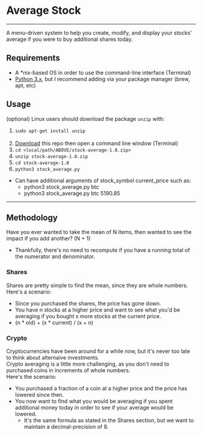# Average Stock #

- - -

A menu-driven system to help you create, modify, and display your stocks' average if you were to buy additional shares today. <br>

## Requirements ##

* A \*nix-based OS in order to use the command-line interface (Terminal) <br>
* [Python 3.x](https://www.python.org/downloads/), but I recommend adding via your package manager (brew, apt, etc) <br>

## Usage ##
 (optional) Linux users should download the package <code>unzip</code> with:<br>
1. <code>sudo apt-get install unzip</code> <br><br>
1. [Download](https://github.com/Mas9311/stock-average/archive/v1.0.zip) this repo then open a command line window (Terminal) <br>
1. <code>cd <local/path/ABOVE/stock-average-1.0.zip></code> <br>
1. <code>unzip stock-average-1.0.zip</code> <br>
1. <code>cd stock-average-1.0</code> <br>
1. <code>python3 stock_average.py</code>
 * Can have additional arguments of stock_symbol current_price such as:
   * python3 stock_average.py btc
   * python3 stock_average.py btc 5190.85

- - -

## Methodology ##

Have you ever wanted to take the mean of N items, then wanted to see the impact if you add another? (N + 1) <br>
 - Thankfully, there's no need to recompute if you have a running total of the numerator and denominator. <br>

### Shares ###

Shares are pretty simple to find the mean, since they are whole numbers. Here's a scenario:<br>
 - Since you purchased the shares, the price has gone down.
 - You have n stocks at a higher price and want to see what you'd be averaging if you bought x more stocks at the current price.
 - (n * old) + (x * current) / (x + n)

### Crypto ###

Cryptocurrencies have been around for a while now, but it's never too late to think about alternaive investments. <br>
Crypto averaging is a little more challenging, as you don't need to purchased coins in increments of whole numbers. <br>
Here's the scenario: <br>
  - You purchased a fraction of a coin at a higher price and the price has lowered since then. 
  - You now want to find what you would be averaging if you spent additional money today in order to see if your average would be lowered.
    - It's the same formula as stated in the Shares section, but we want to maintain a decimal-precision of 8.
